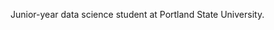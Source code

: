 Junior-year data science student at Portland State University.

<!---
ryharr04/ryharr04 is a ✨ special ✨ repository because its `README.md` (this file) appears on your GitHub profile.
You can click the Preview link to take a look at your changes.
--->

